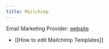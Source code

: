 ```yaml
---
title: Mailchimp
---
```


Email Marketing Provider: [website](https://mailchimp.com/)

- [[How to edit Mailchimp Templates]]
